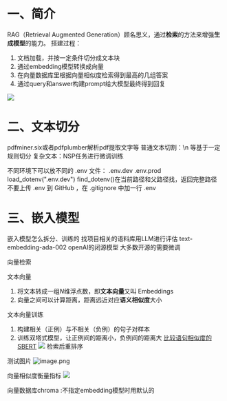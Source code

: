 # 一、简介
RAG（Retrieval Augmented Generation）顾名思义，通过**检索**的方法来增强**生成模型**的能力。
搭建过程：
1. 文档加载，并按一定条件切分成文本块
2. 通过embedding模型转换成向量
3. 在向量数据库里根据向量相似度检索得到最高的几组答案
4. 通过query和answer构建prompt给大模型最终得到回复

![](https://cdn.jsdelivr.net/gh/Zsyyxrs/picgo-images/img/rag.png)

# 二、文本切分
pdfminer.six或者pdfplumber解析pdf提取文字等
普通文本切割：\n 等基于一定规则切分
复杂文本：NSP任务进行微调训练



不同环境下可以放不同的 .env 文件：
.env.dev
.env.prod
load_dotenv(".env.dev")
find_dotenv()在当前路径和父路径找，返回完整路径
不要上传 .env 到 GitHub ，在 .gitignore 中加一行 .env



# 三、嵌入模型
嵌入模型怎么拆分、训练的 
找项目相关的语料库用LLM进行评估
text-embedding-ada-002 openAI的闭源模型
大多数开源的需要微调

向量检索

文本向量
1. 将文本转成一组*N*维浮点数，即**文本向量**又叫 Embeddings
2. 向量之间可以计算距离，距离远近对应**语义相似度**大小

文本向量训练
1. 构建相关（正例）与不相关（负例）的句子对样本
2. 训练双塔式模型，让正例间的距离小，负例间的距离大
[比较语句相似度的SBERT](https://www.sbert.net/)
![](https://cdn.jsdelivr.net/gh/Zsyyxrs/picgo-images/img/sbert.png)
检索后重排序




测试图片
![image.png](https://cdn.jsdelivr.net/gh/Zsyyxrs/picgo-images/img/20251027225616935.png)

向量相似度衡量指标
![](https://cdn.jsdelivr.net/gh/Zsyyxrs/picgo-images/img/sim.png)


向量数据库chroma :不指定embedding模型时用默认的 